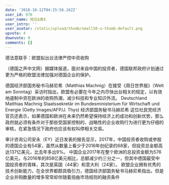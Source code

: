 ```yaml
---
date: '2018-10-12T04:25:56.162Z'
user_id: 978
user_name: 地瓜$男$
user_intro: ''
user_avatar: /static/upload/thumb/small50-u-thumb-default.png
upvote: 4
downvote: 0
comments: []
---
```


<div><p>德法意联手：欧盟拟出台法律严控中资收购</p><p>（德国之声中文网）据媒体报道，面对来自中国的投资者，德国联邦政府计划通过更为严格的欧盟法律加强对德国企业的保护。</p><p>德国经济部国务秘书马赫尼希（Matthias Machnig）在接受《周日世界报》（Welt am Sonntag）采访时指出，欧盟有必要在今年之内尽快出台相关的规定，以有效地遏制中资在欧洲的收购热潮，减少科技和专业知识外流。 Deutschland Matthias Machnig Staatssekretär im Bundesministerium für Wirtschaft und Energie (Getty Images/AFP/J. Thys) 经济部国务秘书马赫尼希 这位社民党经济官员还表示，如果德国和欧洲在未来仍然希望保持经济上的成功和创新优势，那么政府就必须有条件对于那些受国家控制的、战略性的企业收购行为进行更为仔细的审核，在紧急情况下政府也应该有权叫停相关交易。</p><p>审计咨询公司安永（EY）近日发表的报告显示，2017年，中国投资者收购或参股的德国企业有54家，虽然从数量上看少于2016年创纪录的68家，但投资总金额高达137亿美元，比去年多出9%。 中国企业2017年在整个欧洲的总投资金额为576亿美元，与2016年的858亿美元相比，总额减少约三分之一，但其中德国最受中国投资者的青睐，其次是英国（44家）和意大利（24家）。 欧盟企业拥有优秀的技术创新能力，在全世界都颇具吸引力，德国经济部国务秘书马赫尼希指出。但是企业并购数量的增多常常却伴随着扭曲市场规则的融资条件<br></p></div>
